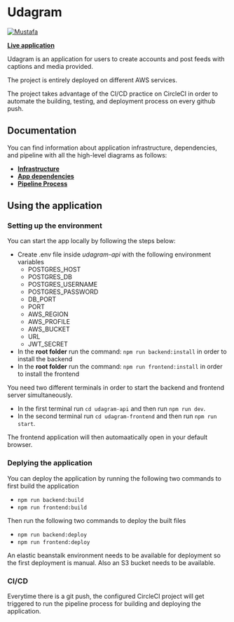 # Udagram


[![Mustafa](https://circleci.com/gh/mustafausama/udagram-api-aws.svg?style=shield)](https://circleci.com/gh/mustafausama/udagram-api-aws)


[**Live application**](http://uda-gram-buck.s3-website-us-east-1.amazonaws.com/)


Udagram is an application for users to create accounts and post feeds with captions and media provided.

The project is entirely deployed on different AWS services.

The project takes advantage of the CI/CD practice on CircleCI in order to automate the building, testing, and deployment process on every github push.

## Documentation
You can find information about application infrastructure, dependencies, and pipeline with all the high-level diagrams as follows:

* [**Infrastructure**](docs/Infrastructure.md)
* [**App dependencies**](docs/Dependencies.md)
* [**Pipeline Process**](docs/Pipeline.md)

## Using the application

### **Setting up the environment**
You can start the app locally by following the steps below:

* Create .env file inside *udagram-api* with the following environment variables
    * POSTGRES_HOST
    * POSTGRES_DB
    * POSTGRES_USERNAME
    * POSTGRES_PASSWORD
    * DB_PORT
    * PORT
    * AWS_REGION
    * AWS_PROFILE
    * AWS_BUCKET
    * URL
    * JWT_SECRET
* In the **root folder** run the command: `npm run backend:install` in order to install the backend
* In the **root folder** run the command: `npm run frontend:install` in order to install the frontend

You need two different terminals in order to start the backend and frontend server simultaneously.
* In the first terminal run `cd udagram-api` and then run `npm run dev`.
* In the second terminal run `cd udagram-frontend` and then run `npm run start`.

The frontend application will then automaatically open in your default browser.


### **Deplying the application**
You can deploy the application by running the following two commands to first build the application 

* `npm run backend:build`
* `npm run frontend:build`

Then run the following two commands to deploy the built files 
* `npm run backend:deploy`
* `npm run frontend:deploy`

An elastic beanstalk environment needs to be available for deployment so the first deployment is manual. Also an S3 bucket needs to be available.


### **CI/CD**
Everytime there is a git push, the configured CircleCI project will get triggered to run the pipeline process for building and deploying the application.